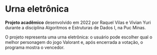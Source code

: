 # Urna eletrônica

**Projeto acadêmico** desenvolvido em 2022 por Raquel Vilas e Vivian Yuri durante a disciplina Algoritmos e Estruturas de Dados I, na Puc Minas. 

O projeto representa uma urna eletrônica: o usuário pode escolher qual o melhor personagem do jogo Valorant e, após encerrada a votação, o programa mostra o vencedor. 
